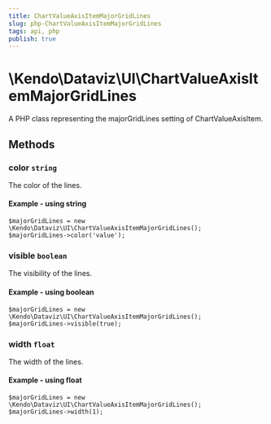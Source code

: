 ```yaml
---
title: ChartValueAxisItemMajorGridLines
slug: php-ChartValueAxisItemMajorGridLines
tags: api, php
publish: true
---
```


# \Kendo\Dataviz\UI\ChartValueAxisItemMajorGridLines

A PHP class representing the majorGridLines setting of ChartValueAxisItem.


## Methods

### color `string`

The color of the lines.


#### Example - using string
    $majorGridLines = new \Kendo\Dataviz\UI\ChartValueAxisItemMajorGridLines();
    $majorGridLines->color('value');

### visible `boolean`

The visibility of the lines.


#### Example - using boolean
    $majorGridLines = new \Kendo\Dataviz\UI\ChartValueAxisItemMajorGridLines();
    $majorGridLines->visible(true);

### width `float`

The width of the lines.


#### Example - using float
    $majorGridLines = new \Kendo\Dataviz\UI\ChartValueAxisItemMajorGridLines();
    $majorGridLines->width(1);

